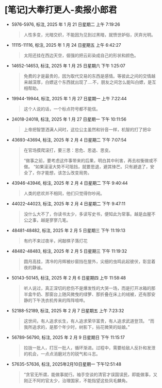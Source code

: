 # [笔记]大奉打更人-卖报小郎君


-   5976-5976, 标注, 2025 年 1 月 21 日星期二 上午 7:19:26

    > 人性多变，光暗交织，不能因为见到过黑暗，就愤世妒俗，厌弃光明。

-   11115-11116, 标注, 2025 年 1 月 24 日星期五 上午 6:42:27

    > 太阳还挂在西边天空，倔强的把云彩染成自己的形状和颜色。

-   14652-14653, 标注, 2025 年 1 月 25 日星期六 下午 1:25:07

    > 免费的才是最贵的，因为取代交易的东西是感情。等彼此之间的交情越来越深厚，白嫖这个东西就出现了….不，朋友之间怎么能叫白嫖，是互相帮助。

-   19944-19944, 标注, 2025 年 1 月 27 日星期一 上午 7:22:44

    > 这个人说的话，一个标点符号都不能信。

-   24018-24018, 标注, 2025 年 1 月 27 日星期一 下午 10:11:56

    > 上帝把智慧洒满人间时，这位公主虽然和铃音一样，机智的打了把伞

-   43693-43694, 标注, 2025 年 2 月 4 日星期二 下午 7:07:54

    > 在官场摸爬滚打，要三思：思危、思退、思变。
    >
    > “做事之前，要考虑这件事带来的后果，明白其中利害，再去权衡做或不做。 “如果滚滚大势不可阻挡，就要思退，避其锋芒。只有避退了，安全了，你才能想，该怎么改变局势。

-   43946-43946, 标注, 2025 年 2 月 4 日星期二 下午 9:40:44

    > 人类的悲欢并不相同，他们只觉得你吵闹。

-   44022-44023, 标注, 2025 年 2 月 4 日星期二 下午 9:47:11

    > 没什么大不了，你读书太少，多读写史书，便知此为常事。越是血腥不公之事，越是寥寥几笔。

-   48481-48482, 标注, 2025 年 2 月 5 日星期三 下午 11:19:13

    > 有约不来过夜半，闲敲棋子落灯花

-   48482-48483, 标注, 2025 年 2 月 5 日星期三 下午 11:19:32

    > 圆月高挂，清冷的月辉被纱窗挡在屋外，尖细的虫鸣此起彼伏，彰显着夜的静谧。

-   50143-50145, 标注, 2025 年 2 月 6 日星期四 上午 11:58:48

    > 听人说过，真正深切的悲伤不是爆发性的大哭一场，而是打开冰箱的那半盒牛奶、那窗台上随风微曳的绿箩、那折叠在床上的绒被，还有那安静的下午洗衣机传来的阵阵喧哗。

-   52188-52189, 标注, 2025 年 2 月 7 日星期五 上午 7:23:32

    > 这世间，有人追求长生，有人追求荣华富贵，有人追求武道登顶。 “而我所追求的，是那个年少时，树影下，拈花微笑的姑娘。”

-   56789-56790, 标注, 2025 年 2 月 9 日星期日 下午 11:15:17

    > 拉拢一批人，打压一批人，循环渐进。过程中，需要给敌人反扑和发泄的机会，一点点消磨对方的锐气和斗志。

-   57635-57636, 标注, 2025年2月10日星期一 下午12:51:48

    > “贪官无所谓，能做事就行。袖手空谈的清官才误国误民，即能做事，又刚正不阿的官太少，治理国家，不能指望这些凤毛麟角。

